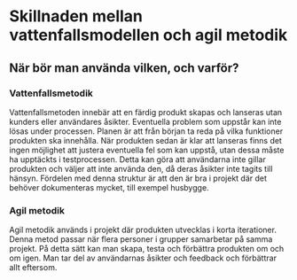 # Skillnaden mellan vattenfallsmodellen och agil metodik

## När bör man använda vilken, och varför?

### Vattenfallsmetodik

Vattenfallsmetoden innebär att en färdig produkt skapas och lanseras utan kunders eller användares åsikter. Eventuella problem som uppstår kan inte lösas under processen. Planen är att från början ta reda på vilka funktioner produkten ska innehålla. När produkten sedan är klar att lanseras finns det ingen möjlighet att justera eventuella fel som kan uppstå, utan dessa måste ha upptäckts i testprocessen. Detta kan göra att användarna inte gillar produkten och väljer att inte använda den, då deras åsikter inte tagits till hänsyn. Fördelen med denna struktur är att den är bra i projekt där det behöver dokumenteras mycket, till exempel husbygge.

### Agil metodik

Agil metodik används i projekt där produkten utvecklas i korta iterationer. Denna metod passar när flera personer i grupper samarbetar på samma projekt. På detta sätt kan man skapa, testa och förbättra produkten om och om igen. Man tar del av användarnas åsikter och feedback och förbättrar allt eftersom.